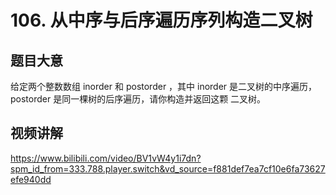 # 106. 从中序与后序遍历序列构造二叉树

## 题目大意
给定两个整数数组 inorder 和 postorder ，其中 inorder 是二叉树的中序遍历， postorder 是同一棵树的后序遍历，请你构造并返回这颗 二叉树。

## 视频讲解
https://www.bilibili.com/video/BV1vW4y1i7dn?spm_id_from=333.788.player.switch&vd_source=f881def7ea7cf10e6fa73627efe940dd
